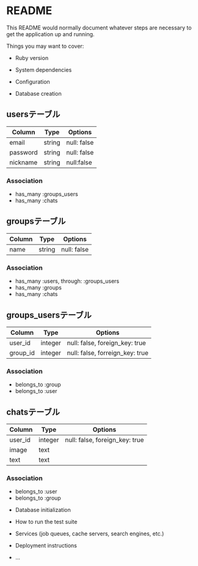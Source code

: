 # README

This README would normally document whatever steps are necessary to get the
application up and running.

Things you may want to cover:

* Ruby version

* System dependencies

* Configuration

* Database creation


## usersテーブル
|Column|Type|Options|
|------|----|-------|
|email|string|null: false|
|password|string|null: false|
|nickname|string|null:false|

### Association
- has_many :groups_users
- has_many :chats

## groupsテーブル
|Column|Type|Options|
|------|----|-------|
|name|string|null: false|

### Association
- has_many :users, through: :groups_users
- has_many :groups
- has_many :chats

## groups_usersテーブル
|Column|Type|Options|
|------|----|-------|
|user_id|integer|null: false, foreign_key: true|
|group_id|integer|null: false, forreign_key: true|

### Association
- belongs_to :group
- belongs_to :user


## chatsテーブル
|Column|Type|Options|
|------|----|-------|
|user_id|integer|null: false, foreign_key: true|
|image|text||
|text|text||

### Association
- belongs_to :user
- belongs_to :group


* Database initialization

* How to run the test suite

* Services (job queues, cache servers, search engines, etc.)

* Deployment instructions

* ...
